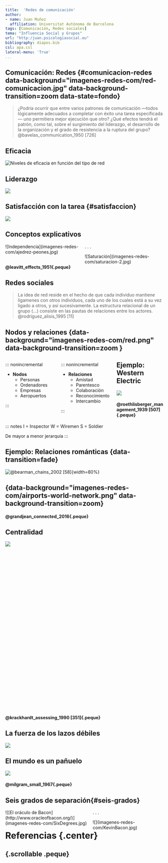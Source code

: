 ```yaml
---
title:  'Redes de comunicación'
author:
- name: Juan Muñoz
  affiliation: Universitat Autònoma de Barcelona
tags: [Comunicación, Redes sociales]
tema: "Influencia Social y Grupos"
url: "http:/juan.psicologiasocial.eu"
bibliography: diapos.bib
csl: apa.csl
lateral-menu: 'True'
...
```


## Comunicación: Redes {#comunicacion-redes data-background="imagenes-redes-com/red-comunicacion.jpg" data-background-transition=zoom data-state=fondo}
>¿Podría ocurrir que entre varios patrones de comunicación —todos lógicamente adecuados a completar con éxito una tarea especificada— uno permitiera mejor ejecución que otro? ¿Qué efectos tendrá el patrón, como tal, sobre el surgimiento del liderazgo, el desarrollo de la organización y el grado de resistencia a la ruptura del grupo?\
@bavelas_communication_1950 [726]

<!-- ## Comunicación {#comunicacion data-background="imagenes-redes-com/comunicacion.jpg" data-background-transition=zoom data-state=fondo}
>La comunicación es la base de toda interacción humana y del funcionamiento del grupo. Nuestra vida cotidiana está llena de una experiencia de comunicación tras otra. Es a través de la comunicación que interactúan los miembros del grupo, y una comunicación eficaz es un requisito previo para todos los aspectos de funcionamiento del grupo.\
@johnson_joining_2014 [116] -->

<!-- ## Ejercicio {.references}

![](img/GroupWork.jpg)

. . .

Bavelas, A. (1950-1951). Patrones de comunicación en grupos orientados a la tarea. En A.D.Cartwright. y A.Zander (Eds.). (1968). *Dinámica de grupos. Investigación y teoría*  (Pp. 548-557). México: Trillas.

Leavitt, H.J. (1951). Some effects of certain communication patterns on group performance. *Journal of Abnormal and Social Psychology*, 46, 38-50. -->


## Eficacia

![Niveles de eficacia en función del tipo de red](imagenes-redes-com/Redes-eficacia.jpg)

## Liderazgo
![](imagenes-redes-com/Redes-Liderazgo.png)

## Satisfacción con la tarea {#satisfaccion}
![](imagenes-redes-com/Redes-Satisfaccion.png)

<!-- ## Efecto del tipo de tarea

|                  | Tareas simples  | Tareas complejas |
|:-----------------|:----------------|:-----------------|
| Mensajes (-)     | Centralizada    | Centralizada     |
| Tiempo (-)       | Centralizada    | Descentralizada  |
| Errores (-)      | Centralizada    | Descentralizada  |
| Satisfacción (+) | Descentralizada | Descentralizada  |
: Eficacia en función de la complejidad de la tarea -->

## Conceptos explicativos

<div id="column2" style="float:left; margin:0; width:50%;">
![Independencia](imagenes-redes-com/ajedrez-peones.jpg)
</div>

. . .

<div id="column2" style="float:left; margin:0; width:50%;">
![Saturación](imagenes-redes-com/saturacion-2.jpg)
</div>

#### @leavitt_effects_1951{.peque}


<!-- ## Conceptos explicativos: Saturación

<div id="column2" style="float:left; margin:0; width:25%;">
![Saturación](img/WorkLoad.png)
</div>

<div id="column2" style="float:left; margin:0; width:75%;">
>Cuando un grupo trabaja en un problema intercambiando información y tomando decisiones, la posición central en la red es quien mejor puede gestionar los inputs e interacciones del grupo. A medida que avanza la tarea y se incrementa el número de comunicaciones que circulan a través del miembro central, se puede llegar a un punto de saturación en el que la persona ya no puede gestionar los mensajes entrantes y salientes.

</div>

## Conceptos explicativos: Independencia
<div id="column2" style="float:left; margin:0; width:25%;">
![Independencia](img/Hierarchical-Structure.png)
</div>
<div id="column2" style="float:left; margin:0; width:75%;">
>En resumen, entonces, consideramos que la centralidad determina el comportamiento al limitar la independencia de acción, lo que produce diferencias en la actividad, la precisión, la satisfacción, el liderazgo y otras características de comportamiento.\
@leavitt_effects_1951 [49]

</div> -->

## Redes sociales

<!--Desde el punto de vista del análisis de las redes sociales, el entorno social puede expresarse como patrones o regularidades en las relaciones entre las unidades que interactúan. Nos referiremos a la presencia de patrones regulares en la relación como estructura.\
@wasserman_social_1994 [3]-->

>La idea de red reside en el hecho de que cada individuo mantiene ligamenes con otros individuos, cada uno de los cuales está a su vez ligado a otros, y así sucesivamente.  La estructura relacional de un grupo (...) consiste en las pautas de relaciones entre los actores.\
@rodriguez_alisis_1995 [11]

## Nodos y relaciones {data-background="imagenes-redes-com/red.png" data-background-transition=zoom }

<div id="column1" style="float:left; margin:0; width:35%">

::: nonincremental

- **Nodos**
  - Personas
  - Ordenadores
  - Empresas
  - Aeropuertos

:::

</div>

<div id="column2" style="float:left; margin:0; width: 35%">

::: nonincremental

- **Relaciones**
  - Amistad
  - Parentesco
  - Colaboración
  - Reconocimiento
  - Intercambio

:::

</div>

## Ejemplo: Western Electric

![](imagenes-redes-com/ManagementAndTheWorkerNetwork.png)

#### @roethlisberger_management_1939 [507]{.peque}

::: notes
I = Inspector
W = Wiremen
S = Soldier

De mayor a menor jerarquía
:::

<!-- ## Ejemplo: Relaciones románticas {#relaciones-romanticas data-transition=fade}
![](imagenes-redes-com/RomanticRelationships.jpg)

#### @bearman_chains_2002 [58]{.peque} -->

## Ejemplo: Relaciones románticas {data-transition=fade}
![ @bearman_chains_2002 [58]](imagenes-redes-com/RomanticRelationships-2.png){width=80%}

##  {data-background="imagenes-redes-com/airports-world-network.png" data-background-transition=zoom}

#### @grandjean_connected_2016{.peque}

<!-- http://www.martingrandjean.ch/wp-content/uploads/2016/05/airports-world-network.png -->

<!-- @grandjean_connected_2016 -->

<!--
## Ejemplo: Red de coautorías

![Red de coautorías de 8.500 nodos y 60.000 relaciones](imagenes-redes-com/BigNetwork.jpg) -->

<!--
Co-authorship network map of 8,500 doctors and scientists publishing on hepatitis C between 2008 and 2012 and the almost 60,000 co-authorship relationships between them. Photo via Andy Lamb: https://www.flickr.com/photos/speedoflife/8273922515/
-->

<!-- ## Centralidad {.medio}

Grado (Degree)
:   Número de nodos de los cuales un determinado nodo es adyacente, con los que está en contacto directo.
Cercanía (Closeness)
:   Suma de las distancias entre el nodo y cada uno de los otros nodos.
Intermediación (Betwenness)
: Frecuencia con la que un punto está en el camino más corto entre otros pares de puntos.
Vector propio (Eigenvector)
: Grado en que un nodo está conectado con otros nodos con alto grado (bien conectados). -->

## Centralidad

<div style="position:relative; width:900px; height:530px; margin:0 auto;">
  <img  src="imagenes-redes-com/kite-1.png" style="position:absolute;top:0;left:0;" />
  <img class="fragment current-visible" data-fragment-index="1"  src="imagenes-redes-com/kite-2.png" style="position:absolute;top:0;left:0;" />
  <img class="fragment current-visible" data-fragment-index="2" src="imagenes-redes-com/kite-3.png" style="position:absolute;top:0;left:0;" />
  <img class="fragment current-visible" data-fragment-index="3" src="imagenes-redes-com/kite-4.png" style="position:absolute;top:0;left:0;" />
</div>

#### @krackhardt_assessing_1990 [351]{.peque}

## La fuerza de los lazos débiles


![](imagenes-redes-com/Lazos-Debiles.png)

<!-- <div id="column1" style="float:left; width: 100%">

>Los lazos débiles proporcionan acceso a información y recursos que están más allá de los disponibles en los propios círculos sociales; pero los lazos fuertes tienen más motivación para proporcionar ayuda y normalmente están disponibles con más facilidad.\
@granovetter_fuerza_2003 [205]
</div> -->

## El mundo es un pañuelo

![](imagenes-redes-com/Small-World.png)

#### @milgram_small_1967{.peque}

## Seis grados de separación{#seis-grados}

<div id="column1" style="float:left; margin:0; width: 55%">
![[El oráculo de Bacon](http://www.oracleofbacon.org/)](imagenes-redes-com/SixDegrees.jpg)
</div>

. . .

<div id="column1" style="float:left; margin:0; width: 45%">
![](imagenes-redes-com/KevinBacon.jpg)
</div>

<!-- ##

[Eli Pariser:\
Cuidado con la burbuja de filtros en la red](https://www.ted.com/talks/eli_pariser_beware_online_filter_bubbles?language=es)

[https://www.ted.com/talks/eli_pariser_beware_online_filter_bubbles?language=es](https://www.ted.com/talks/eli_pariser_beware_online_filter_bubbles?language=es){.peque} -->

# Referencias {.center}

## {.scrollable .peque}
